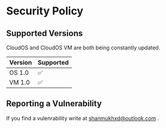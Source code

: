 # Security Policy

## Supported Versions

CloudOS and CloudOS VM are both being constantly updated.

| Version | Supported          |
| ------- | ------------------ |
|OS 1.0   | :white_check_mark: |
|VM 1.0   | :white_check_mark: |

## Reporting a Vulnerability

If you find a vulenrability write at shanmukhxd@outlook.com .
